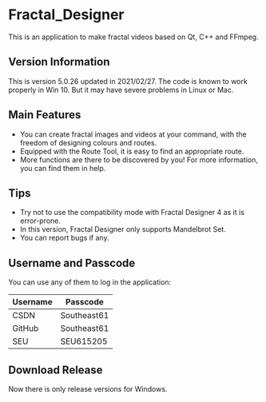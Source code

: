 # Fractal_Designer
This is an application to make fractal videos based on Qt, C++ and FFmpeg.

## Version Information
This is version 5.0.26 updated in 2021/02/27.
The code is known to work properly in Win 10. But it may have severe problems in Linux or Mac.

## Main Features
- You can create fractal images and videos at your command, with the freedom of designing colours and routes.
- Equipped with the Route Tool, it is easy to find an appropriate route.
- More functions are there to be discovered by you! For more information, you can find them in help.

## Tips
- Try not to use the compatibility mode with Fractal Designer 4 as it is error-prone.
- In this version, Fractal Designer only supports Mandelbrot Set.
- You can report bugs if any.

## Username and Passcode
You can use any of them to log in the application:

|Username|Passcode|
|-|-|
|CSDN|Southeast61|
|GitHub|Southeast61|
|SEU|SEU615205|

## Download Release
Now there is only release versions for Windows.
